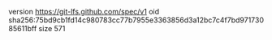 version https://git-lfs.github.com/spec/v1
oid sha256:75bd9cb1fd14c980783cc77b7955e3363856d3a12bc7c4f7bd97173085611bff
size 571

